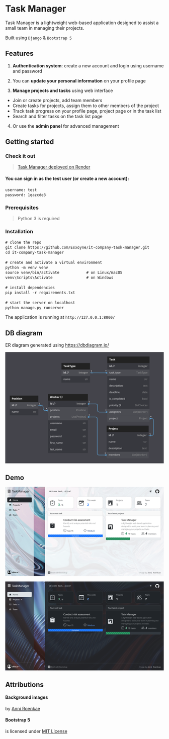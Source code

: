 # Task Manager

Task Manager is a lightweight web-based application designed to assist a small team in managing their projects.

Built using `Django` & `Bootstrap 5`

## Features

1. **Authentication system**: create a new account and login using username and password

2.  You can **update your personal information** on your profile page

3. **Manage projects and tasks** using web interface

- Join or create projects, add team members
- Create tasks for projects, assign them to other members of the project
- Track task progress on your profile page, project page or in the task list
- Search and filter tasks on the task list page

4. Or use the **admin panel** for advanced management

## Getting started

### Check it out

> [Task Manager deployed on Render](https://task-manager-fgk9.onrender.com)

#### You can sign in as the test user (or create a new account):

```
username: test
password: 1qazcde3
```

### Prerequisites

> Python 3 is required

### Installation

```shell
# clone the repo
git clone https://github.com/Esxoyne/it-company-task-manager.git
cd it-company-task-manager

# create and activate a virtual environment
python -m venv venv
source venv/bin/activate            # on Linux/macOS
venv\Scripts\Activate               # on Windows

# install dependencies
pip install -r requirements.txt

# start the server on localhost
python manage.py runserver
```

The application is running at `http://127.0.0.1:8000/`

## DB diagram
ER diagram generated using https://dbdiagram.io/

![ER diagram](db_diagram.png)

## Demo

![Home page (Light mode)](demo_light.png)

![Home page (Dark mode)](demo_dark.png)

## Attributions

#### Background images

by [Anni Roenkae](https://www.pexels.com/@anniroenkae/)

#### Bootstrap 5
is licensed under [MIT License](https://opensource.org/license/mit/)
